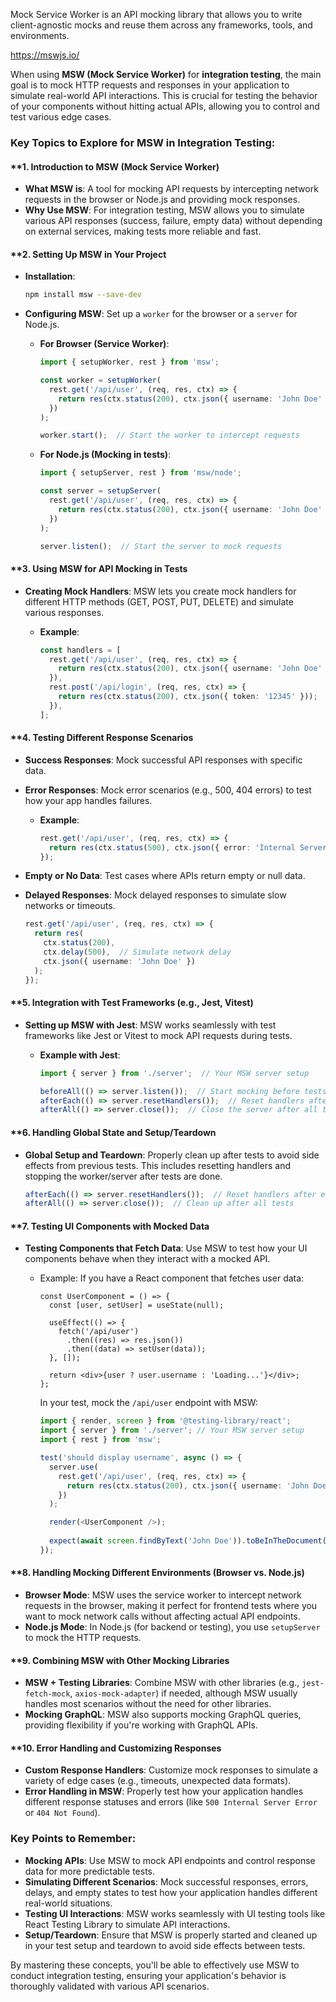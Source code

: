 Mock Service Worker is an API mocking library that allows you to write client-agnostic mocks and reuse them across any frameworks, tools, and environments.

https://mswjs.io/


When using **MSW (Mock Service Worker)** for **integration testing**, the main goal is to mock HTTP requests and responses in your application to simulate real-world API interactions. This is crucial for testing the behavior of your components without hitting actual APIs, allowing you to control and test various edge cases.

### **Key Topics to Explore for MSW in Integration Testing:**

#### **1. **Introduction to MSW (Mock Service Worker)**

- **What MSW is**: A tool for mocking API requests by intercepting network requests in the browser or Node.js and providing mock responses.
- **Why Use MSW**: For integration testing, MSW allows you to simulate various API responses (success, failure, empty data) without depending on external services, making tests more reliable and fast.

#### **2. **Setting Up MSW in Your Project**

- **Installation**:
    
    ```bash
    npm install msw --save-dev
    ```
    
- **Configuring MSW**: Set up a `worker` for the browser or a `server` for Node.js.
    - **For Browser (Service Worker)**:
        
        ```ts
        import { setupWorker, rest } from 'msw';
        
        const worker = setupWorker(
          rest.get('/api/user', (req, res, ctx) => {
            return res(ctx.status(200), ctx.json({ username: 'John Doe' }));
          })
        );
        
        worker.start();  // Start the worker to intercept requests
        ```
        
    - **For Node.js (Mocking in tests)**:
        
        ```ts
        import { setupServer, rest } from 'msw/node';
        
        const server = setupServer(
          rest.get('/api/user', (req, res, ctx) => {
            return res(ctx.status(200), ctx.json({ username: 'John Doe' }));
          })
        );
        
        server.listen();  // Start the server to mock requests
        ```
        

#### **3. **Using MSW for API Mocking in Tests**

- **Creating Mock Handlers**: MSW lets you create mock handlers for different HTTP methods (GET, POST, PUT, DELETE) and simulate various responses.
    - **Example**:
        
        ```ts
        const handlers = [
          rest.get('/api/user', (req, res, ctx) => {
            return res(ctx.status(200), ctx.json({ username: 'John Doe' }));
          }),
          rest.post('/api/login', (req, res, ctx) => {
            return res(ctx.status(200), ctx.json({ token: '12345' }));
          }),
        ];
        ```
        

#### **4. **Testing Different Response Scenarios**

- **Success Responses**: Mock successful API responses with specific data.
- **Error Responses**: Mock error scenarios (e.g., 500, 404 errors) to test how your app handles failures.
    - **Example**:
        
        ```ts
        rest.get('/api/user', (req, res, ctx) => {
          return res(ctx.status(500), ctx.json({ error: 'Internal Server Error' }));
        });
        ```
        
- **Empty or No Data**: Test cases where APIs return empty or null data.
- **Delayed Responses**: Mock delayed responses to simulate slow networks or timeouts.
    
    ```ts
    rest.get('/api/user', (req, res, ctx) => {
      return res(
        ctx.status(200),
        ctx.delay(500),  // Simulate network delay
        ctx.json({ username: 'John Doe' })
      );
    });
    ```
    

#### **5. **Integration with Test Frameworks (e.g., Jest, Vitest)**

- **Setting up MSW with Jest**: MSW works seamlessly with test frameworks like Jest or Vitest to mock API requests during tests.
    - **Example with Jest**:
        
        ```ts
        import { server } from './server';  // Your MSW server setup
        
        beforeAll(() => server.listen());  // Start mocking before tests
        afterEach(() => server.resetHandlers());  // Reset handlers after each test
        afterAll(() => server.close());  // Close the server after all tests
        ```
        

#### **6. **Handling Global State and Setup/Teardown**

- **Global Setup and Teardown**: Properly clean up after tests to avoid side effects from previous tests. This includes resetting handlers and stopping the worker/server after tests are done.
    
    ```ts
    afterEach(() => server.resetHandlers());  // Reset handlers after each test
    afterAll(() => server.close());  // Clean up after all tests
    ```
    

#### **7. **Testing UI Components with Mocked Data**

- **Testing Components that Fetch Data**: Use MSW to test how your UI components behave when they interact with a mocked API.
    - Example: If you have a React component that fetches user data:
        
        ```tsx
        const UserComponent = () => {
          const [user, setUser] = useState(null);
        
          useEffect(() => {
            fetch('/api/user')
              .then((res) => res.json())
              .then((data) => setUser(data));
          }, []);
        
          return <div>{user ? user.username : 'Loading...'}</div>;
        };
        ```
        
        In your test, mock the `/api/user` endpoint with MSW:
        
        ```ts
        import { render, screen } from '@testing-library/react';
        import { server } from './server'; // Your MSW server setup
        import { rest } from 'msw';
        
        test('should display username', async () => {
          server.use(
            rest.get('/api/user', (req, res, ctx) => {
              return res(ctx.status(200), ctx.json({ username: 'John Doe' }));
            })
          );
        
          render(<UserComponent />);
          
          expect(await screen.findByText('John Doe')).toBeInTheDocument();
        });
        ```
        

#### **8. **Handling Mocking Different Environments (Browser vs. Node.js)**

- **Browser Mode**: MSW uses the service worker to intercept network requests in the browser, making it perfect for frontend tests where you want to mock network calls without affecting actual API endpoints.
- **Node.js Mode**: In Node.js (for backend or testing), you use `setupServer` to mock the HTTP requests.

#### **9. **Combining MSW with Other Mocking Libraries**

- **MSW + Testing Libraries**: Combine MSW with other libraries (e.g., `jest-fetch-mock`, `axios-mock-adapter`) if needed, although MSW usually handles most scenarios without the need for other libraries.
- **Mocking GraphQL**: MSW also supports mocking GraphQL queries, providing flexibility if you're working with GraphQL APIs.

#### **10. **Error Handling and Customizing Responses**

- **Custom Response Handlers**: Customize mock responses to simulate a variety of edge cases (e.g., timeouts, unexpected data formats).
- **Error Handling in MSW**: Properly test how your application handles different response statuses and errors (like `500 Internal Server Error` or `404 Not Found`).

### **Key Points to Remember**:

- **Mocking APIs**: Use MSW to mock API endpoints and control response data for more predictable tests.
- **Simulating Different Scenarios**: Mock successful responses, errors, delays, and empty states to test how your application handles different real-world situations.
- **Testing UI Interactions**: MSW works seamlessly with UI testing tools like React Testing Library to simulate API interactions.
- **Setup/Teardown**: Ensure that MSW is properly started and cleaned up in your test setup and teardown to avoid side effects between tests.

By mastering these concepts, you'll be able to effectively use MSW to conduct integration testing, ensuring your application's behavior is thoroughly validated with various API scenarios.